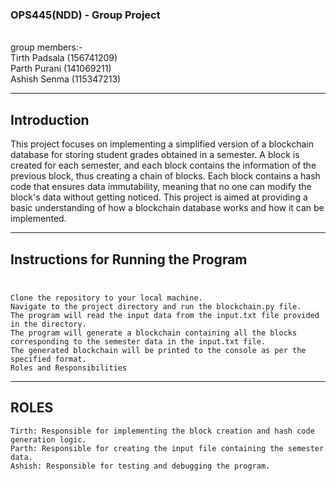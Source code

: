 ### OPS445(NDD) - Group Project
<br>
group members:-<br> Tirth Padsala (156741209) 
<br> Parth Purani (141069211)
<br> Ashish Senma (115347213)

---
## Introduction

This project focuses on implementing a simplified version of a blockchain database for storing student grades obtained in a semester. A block is created for each semester, and each block contains the information of the previous block, thus creating a chain of blocks. Each block contains a hash code that ensures data immutability, meaning that no one can modify the block's data without getting noticed. This project is aimed at providing a basic understanding of how a blockchain database works and how it can be implemented.

---
## Instructions for Running the Program  <br><br>
```
Clone the repository to your local machine.
Navigate to the project directory and run the blockchain.py file.
The program will read the input data from the input.txt file provided in the directory.
The program will generate a blockchain containing all the blocks corresponding to the semester data in the input.txt file.
The generated blockchain will be printed to the console as per the specified format.
Roles and Responsibilities
```
---

## ROLES
```
Tirth: Responsible for implementing the block creation and hash code generation logic. 
Parth: Responsible for creating the input file containing the semester data. 
Ashish: Responsible for testing and debugging the program.
```
